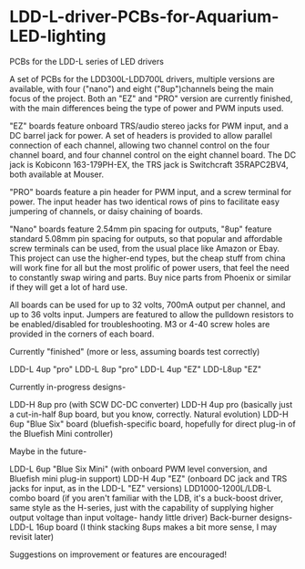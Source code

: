 # LDD-L-driver-PCBs-for-Aquarium-LED-lighting
PCBs for the LDD-L series of LED drivers


A set of PCBs for the LDD300L-LDD700L drivers, multiple versions are available, with four ("nano") and eight ("8up")channels being the main focus of the project. Both an "EZ" and "PRO" version are currently finished, with the main differences being the type of power and PWM inputs used. 

"EZ" boards feature onboard TRS/audio stereo jacks for PWM input, and a DC barrel jack for power. A set of headers is provided to allow parallel connection of each channel, allowing two channel control on the four channel board, and four channel control on the eight channel board. The DC jack is Kobiconn 163-179PH-EX, the TRS jack is Switchcraft 35RAPC2BV4, both available at Mouser.

"PRO" boards feature a pin header for PWM input, and a screw terminal for power. The input header has two identical rows of pins to facilitate easy jumpering of channels, or daisy chaining of boards.

"Nano" boards feature 2.54mm pin spacing for outputs, "8up" feature standard 5.08mm pin spacing for outputs, so that popular and affordable screw terminals can be used, from the usual place like Amazon or Ebay. This project can use the higher-end types, but the cheap stuff from china will work fine for all but the most prolific of power users, that feel the need to constantly swap wiring and parts. Buy nice parts from Phoenix or similar if they will get a lot of hard use.

All boards can be used for up to 32 volts, 700mA output per channel, and up to 36 volts input. Jumpers are featured to allow the pulldown resistors to be enabled/disabled for troubleshooting. M3 or 4-40 screw holes are provided in the corners of each board.

Currently "finished" (more or less, assuming boards test correctly)

LDD-L 4up "pro"
LDD-L 8up "pro"
LDD-L 4up "EZ"
LDD-L8up "EZ"

Currently in-progress designs-

LDD-H 8up pro (with SCW DC-DC converter)
LDD-H 4up pro (basically just a cut-in-half 8up board, but you know, correctly. Natural evolution)
LDD-H 6up "Blue Six" board (bluefish-specific board, hopefully for direct plug-in of the Bluefish Mini controller)

Maybe in the future-

LDD-L 6up "Blue Six Mini" (with onboard PWM level conversion, and Bluefish mini plug-in support)
LDD-H 4up "EZ" (onboard DC jack and TRS jacks for input, as in the LDD-L "EZ" versions)
LDD1000-1200L/LDB-L combo board (if you aren't familiar with the LDB, it's a buck-boost driver, same style as the H-series, just with the capability of supplying higher output voltage than input voltage- handy little driver)
Back-burner designs-
LDD-L 16up board (I think stacking 8ups makes a bit more sense, I may revisit later)

Suggestions on improvement or features are encouraged!
